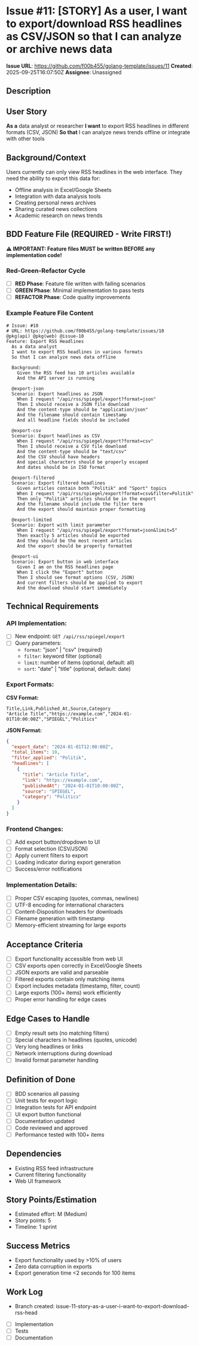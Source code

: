 # Issue #11: [STORY] As a user, I want to export/download RSS headlines as CSV/JSON so that I can analyze or archive news data

**Issue URL**: https://github.com/f00b455/golang-template/issues/11
**Created**: 2025-09-25T16:07:50Z
**Assignee**: Unassigned

## Description
## User Story
**As a** data analyst or researcher
**I want** to export RSS headlines in different formats (CSV, JSON)
**So that** I can analyze news trends offline or integrate with other tools

## Background/Context
Users currently can only view RSS headlines in the web interface. They need the ability to export this data for:
- Offline analysis in Excel/Google Sheets
- Integration with data analysis tools
- Creating personal news archives
- Sharing curated news collections
- Academic research on news trends

## BDD Feature File (REQUIRED - Write FIRST!)
**⚠️ IMPORTANT: Feature files MUST be written BEFORE any implementation code!**

### Red-Green-Refactor Cycle
- [ ] **RED Phase**: Feature file written with failing scenarios
- [ ] **GREEN Phase**: Minimal implementation to pass tests
- [ ] **REFACTOR Phase**: Code quality improvements

### Example Feature File Content
```gherkin
# Issue: #10
# URL: https://github.com/f00b455/golang-template/issues/10
@pkg(api) @pkg(web) @issue-10
Feature: Export RSS Headlines
  As a data analyst
  I want to export RSS headlines in various formats
  So that I can analyze news data offline

  Background:
    Given the RSS feed has 10 articles available
    And the API server is running

  @export-json
  Scenario: Export headlines as JSON
    When I request "/api/rss/spiegel/export?format=json"
    Then I should receive a JSON file download
    And the content-type should be "application/json"
    And the filename should contain timestamp
    And all headline fields should be included

  @export-csv
  Scenario: Export headlines as CSV
    When I request "/api/rss/spiegel/export?format=csv"
    Then I should receive a CSV file download
    And the content-type should be "text/csv"
    And the CSV should have headers
    And special characters should be properly escaped
    And dates should be in ISO format

  @export-filtered
  Scenario: Export filtered headlines
    Given articles contain both "Politik" and "Sport" topics
    When I request "/api/rss/spiegel/export?format=csv&filter=Politik"
    Then only "Politik" articles should be in the export
    And the filename should include the filter term
    And the export should maintain proper formatting

  @export-limited
  Scenario: Export with limit parameter
    When I request "/api/rss/spiegel/export?format=json&limit=5"
    Then exactly 5 articles should be exported
    And they should be the most recent articles
    And the export should be properly formatted

  @export-ui
  Scenario: Export button in web interface
    Given I am on the RSS headlines page
    When I click the "Export" button
    Then I should see format options (CSV, JSON)
    And current filters should be applied to export
    And the download should start immediately
```

## Technical Requirements

### API Implementation:
- [ ] New endpoint: `GET /api/rss/spiegel/export`
- [ ] Query parameters:
  - `format`: "json" | "csv" (required)
  - `filter`: keyword filter (optional)
  - `limit`: number of items (optional, default: all)
  - `sort`: "date" | "title" (optional, default: date)

### Export Formats:

**CSV Format:**
```csv
Title,Link,Published_At,Source,Category
"Article Title","https://example.com","2024-01-01T10:00:00Z","SPIEGEL","Politics"
```

**JSON Format:**
```json
{
  "export_date": "2024-01-01T12:00:00Z",
  "total_items": 10,
  "filter_applied": "Politik",
  "headlines": [
    {
      "title": "Article Title",
      "link": "https://example.com",
      "publishedAt": "2024-01-01T10:00:00Z",
      "source": "SPIEGEL",
      "category": "Politics"
    }
  ]
}
```

### Frontend Changes:
- [ ] Add export button/dropdown to UI
- [ ] Format selection (CSV/JSON)
- [ ] Apply current filters to export
- [ ] Loading indicator during export generation
- [ ] Success/error notifications

### Implementation Details:
- [ ] Proper CSV escaping (quotes, commas, newlines)
- [ ] UTF-8 encoding for international characters
- [ ] Content-Disposition headers for downloads
- [ ] Filename generation with timestamp
- [ ] Memory-efficient streaming for large exports

## Acceptance Criteria
- [ ] Export functionality accessible from web UI
- [ ] CSV exports open correctly in Excel/Google Sheets
- [ ] JSON exports are valid and parseable
- [ ] Filtered exports contain only matching items
- [ ] Export includes metadata (timestamp, filter, count)
- [ ] Large exports (100+ items) work efficiently
- [ ] Proper error handling for edge cases

## Edge Cases to Handle
- [ ] Empty result sets (no matching filters)
- [ ] Special characters in headlines (quotes, unicode)
- [ ] Very long headlines or links
- [ ] Network interruptions during download
- [ ] Invalid format parameter handling

## Definition of Done
- [ ] BDD scenarios all passing
- [ ] Unit tests for export logic
- [ ] Integration tests for API endpoint
- [ ] UI export button functional
- [ ] Documentation updated
- [ ] Code reviewed and approved
- [ ] Performance tested with 100+ items

## Dependencies
- Existing RSS feed infrastructure
- Current filtering functionality
- Web UI framework

## Story Points/Estimation
- Estimated effort: M (Medium)
- Story points: 5
- Timeline: 1 sprint

## Success Metrics
- Export functionality used by >10% of users
- Zero data corruption in exports
- Export generation time <2 seconds for 100 items

## Work Log
- Branch created: issue-11-story-as-a-user-i-want-to-export-download-rss-head
- [ ] Implementation
- [ ] Tests
- [ ] Documentation

